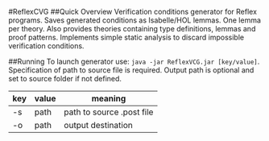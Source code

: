 #ReflexCVG
##Quick Overview
Verification conditions generator for Reflex programs. Saves generated conditions as Isabelle/HOL lemmas. One lemma per theory. Also provides theories containing type definitions, lemmas and proof patterns.
Implements simple static analysis to discard impossible verification conditions.

##Running
To launch generator use: ``java -jar ReflexVCG.jar [key/value]``.
Specification of path to source file is required. Output path is optional and set to source folder if not defined.

| key    | value | meaning                   |
|--------|-------|---------------------------|
| -s 	 | path  | path to source .post file |
| -o 	 | path  | output destination        |
